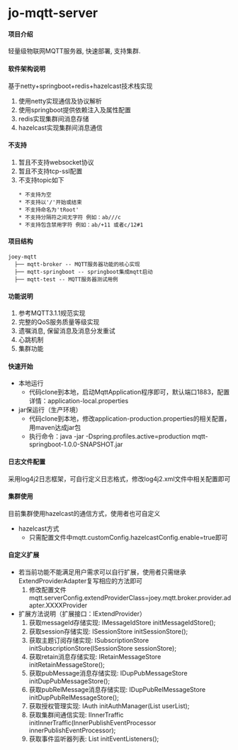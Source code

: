 # jo-mqtt-server

#### 项目介绍
轻量级物联网MQTT服务器, 快速部署, 支持集群.

#### 软件架构说明
基于netty+springboot+redis+hazelcast技术栈实现
1. 使用netty实现通信及协议解析
2. 使用springboot提供依赖注入及属性配置
3. redis实现集群间消息存储
4. hazelcast实现集群间消息通信

#### 不支持
1. 暂且不支持websocket协议
2. 暂且不支持tcp-ssl配置
3. 不支持topic如下
    ```
    * 不支持为空
    * 不支持以'/'开始或结束
    * 不支持命名为'tRoot'
    * 不支持分隔符之间无字符 例如：ab///c
    * 不支持包含禁用字符 例如：ab/+11 或者c/12#1
    ```
#### 项目结构
```
joey-mqtt
  ├── mqtt-broker -- MQTT服务器功能的核心实现
  ├── mqtt-springboot -- springboot集成mqtt启动
  ├── mqtt-test -- MQTT服务器测试用例
```

#### 功能说明
1. 参考MQTT3.1.1规范实现
2. 完整的QoS服务质量等级实现
3. 遗嘱消息, 保留消息及消息分发重试
4. 心跳机制
5. 集群功能

#### 快速开始
- 本地运行
  - 代码clone到本地，启动MqttApplication程序即可，默认端口1883，配置详情：application-local.properties
- jar保运行（生产环境）
  - 代码clone到本地，修改application-production.properties的相关配置，用maven达成jar包
  - 执行命令：java -jar -Dspring.profiles.active=production mqtt-springboot-1.0.0-SNAPSHOT.jar

#### 日志文件配置
采用log4j2日志框架，可自行定义日志格式，修改log4j2.xml文件中相关配置即可

#### 集群使用
目前集群使用hazelcast的通信方式，使用者也可自定义
- hazelcast方式
  - 只需配置文件中mqtt.customConfig.hazelcastConfig.enable=true即可

#### 自定义扩展
- 若当前功能不能满足用户需求可以自行扩展，使用者只需继承ExtendProviderAdapter复写相应的方法即可
  1. 修改配置文件mqtt.serverConfig.extendProviderClass=joey.mqtt.broker.provider.adapter.XXXXProvider
- 扩展方法说明（扩展接口：IExtendProvider）
  1. 获取messageId存储实现: IMessageIdStore initMessageIdStore();
  2. 获取session存储实现: ISessionStore initSessionStore();
  3. 获取主题订阅存储实现: ISubscriptionStore initSubscriptionStore(ISessionStore sessionStore);
  4. 获取retain消息存储实现: IRetainMessageStore initRetainMessageStore();
  5. 获取pubMessage消息存储实现: IDupPubMessageStore initDupPubMessageStore();
  6. 获取pubRelMessage消息存储实现: IDupPubRelMessageStore initDupPubRelMessageStore();
  7. 获取授权管理实现: IAuth initAuthManager(List<AuthUser> userList);
  8. 获取集群间通信实现: IInnerTraffic initInnerTraffic(InnerPublishEventProcessor innerPublishEventProcessor);
  9. 获取事件监听器列表: List<IEventListener> initEventListeners();